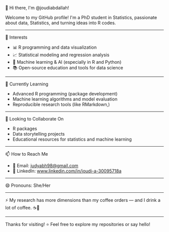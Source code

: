 
 👋 Hi there, I'm @joudiabdallah!

Welcome to my GitHub profile! I'm a PhD student in Statistics, passionate about data, Statistics, and turning ideas into R codes.  

---

 👀 Interests
- 📊 R programming and data visualization  
- 📈 Statistical modeling and regression analysis  
- 🧠 Machine learning & AI (especially in R and Python)  
- 📚 Open-source education and tools for data science

---

🌱 Currently Learning
- Advanced R programming (package development)
- Machine learning algorithms and model evaluation
- Reproducible research tools (like RMarkdown,)

---

💞️ Looking to Collaborate On
- R packages  
- Data storytelling projects  
- Educational resources for statistics and machine learning  

---

 📫 How to Reach Me
- 📧 Email: judyabh98@gmail.com  
- 💬 LinkedIn:  www.linkedin.com/in/joudi-a-30095718a

---

 😄 Pronouns: 
She/Her

---

⚡ 
My research has more dimensions than my coffee orders — and I drink a lot of coffee. ☕📐

---

Thanks for visiting! ⭐️ Feel free to explore my repositories or say hello!

<!---
joudiabdallah/joudiabdallah is a ✨ special ✨ repository because its `README.md` (this file) appears on your GitHub profile.
You can click the Preview link to take a look at your changes.
--->
